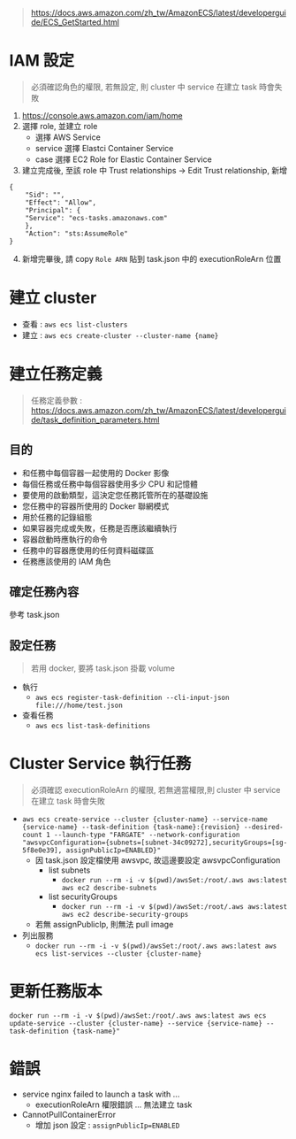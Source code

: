 > https://docs.aws.amazon.com/zh_tw/AmazonECS/latest/developerguide/ECS_GetStarted.html

# IAM 設定

> 必須確認角色的權限, 若無設定, 則 cluster 中 service 在建立 task 時會失敗

1. https://console.aws.amazon.com/iam/home
2. 選擇 role, 並建立 role 
    - 選擇 AWS Service
    - service 選擇 Elastci Container Service
    - case 選擇 EC2 Role for Elastic Container Service
3. 建立完成後, 至該 role 中 Trust relationships -> Edit Trust relationship, 新增

```
{
    "Sid": "",
    "Effect": "Allow",
    "Principal": {
    "Service": "ecs-tasks.amazonaws.com"
    },
    "Action": "sts:AssumeRole"
}
```

4. 新增完畢後, 請 copy `Role ARN` 貼到 task.json 中的 executionRoleArn 位置

# 建立 cluster
- 查看 : `aws ecs list-clusters`
- 建立 : `aws ecs create-cluster --cluster-name {name}`

# 建立任務定義
> 任務定義參數 : https://docs.aws.amazon.com/zh_tw/AmazonECS/latest/developerguide/task_definition_parameters.html

## 目的
- 和任務中每個容器一起使用的 Docker 影像
- 每個任務或任務中每個容器使用多少 CPU 和記憶體
- 要使用的啟動類型，這決定您任務託管所在的基礎設施
- 您任務中的容器所使用的 Docker 聯網模式
- 用於任務的記錄組態
- 如果容器完成或失敗，任務是否應該繼續執行
- 容器啟動時應執行的命令
- 任務中的容器應使用的任何資料磁碟區
- 任務應該使用的 IAM 角色

## 確定任務內容
參考 task.json

## 設定任務
> 若用 docker, 要將 task.json 掛載 volume

- 執行
	- `aws ecs register-task-definition --cli-input-json file:///home/test.json`
- 查看任務
	- `aws ecs list-task-definitions`

# Cluster Service 執行任務
> 必須確認 executionRoleArn 的權限, 若無適當權限,則 cluster 中 service 在建立 task 時會失敗

- `aws ecs create-service --cluster {cluster-name} --service-name {service-name} --task-definition {task-name}:{revision} --desired-count 1 --launch-type "FARGATE" --network-configuration "awsvpcConfiguration={subnets=[subnet-34c09272],securityGroups=[sg-5f8e0e39], assignPublicIp=ENABLED}"`
    - 因 task.json 設定檔使用 awsvpc, 故這邊要設定 awsvpcConfiguration
        - list subnets
            - `docker run --rm -i -v $(pwd)/awsSet:/root/.aws aws:latest aws ec2 describe-subnets`
        - list securityGroups
            - `docker run --rm -i -v $(pwd)/awsSet:/root/.aws aws:latest aws ec2 describe-security-groups`
    - 若無 assignPublicIp, 則無法 pull image
- 列出服務
	- `docker run --rm -i -v $(pwd)/awsSet:/root/.aws aws:latest aws ecs list-services --cluster {cluster-name}`

# 更新任務版本
```
docker run --rm -i -v $(pwd)/awsSet:/root/.aws aws:latest aws ecs update-service --cluster {cluster-name} --service {service-name} --task-definition {task-name}"
```

# 錯誤
- service nginx failed to launch a task with ... 
	- executionRoleArn 權限錯誤 ... 無法建立 task
- CannotPullContainerError
	- 增加 json 設定 : `assignPublicIp=ENABLED`
